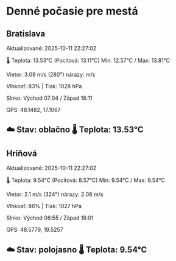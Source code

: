 ﻿# Denné počasie pre mestá

## Bratislava
Aktualizované: 2025-10-11 22:27:02

🌡️ Teplota: 13.53°C 
(Pocitová: 13.11°C)
Min: 12.57°C / Max: 13.81°C

Vietor: 3.09 m/s    (280°) 
nárazy:  m/s

Vlhkosť: 83% | Tlak: 1028 hPa

Slnko: Východ 07:04 / Západ 18:11

GPS: 48.1482, 17.1067

☁️ Stav: oblačno        🌡️ Teplota: 13.53°C
---

## Hriňová
Aktualizované: 2025-10-11 22:27:02

🌡️ Teplota: 9.54°C 
(Pocitová: 8.57°C)
Min: 9.54°C / Max: 9.54°C

Vietor: 2.1 m/s (324°)
nárazy: 2.08 m/s

Vlhkosť: 86% | Tlak: 1027 hPa

Slnko: Východ 06:55 / Západ 18:01

GPS: 48.5779, 19.5257

☁️ Stav: polojasno        🌡️ Teplota: 9.54°C
---
